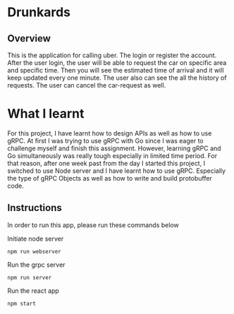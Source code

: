 # Drunkards

## Overview
This is the application for calling uber. The login or register the account. After the user login, the user will be able to request the car on specific area and specific time. Then you will see the estimated time of arrival and it will keep updated every one minute. The user also can see the all the history of requests. The user can cancel the car-request as well.




# What I learnt
For this project, I have learnt how to design APIs as well as how to use gRPC. At first I was trying to use gRPC with Go since I was eager to challenge myself and finish this assignment. However, learning gRPC and Go simultaneously was really tough especially in limited time period. For that reason, after one week past from the day I started this project, I switched to use Node server and I have learnt how to use gRPC. Especially the type of gRPC Objects as well as how to write and build protobuffer code. 

## Instructions
In order to run this app, please run these commands below

Initiate node server
```
npm run webserver
```

Run the grpc server
```
npm run server
```

Run the react app
```
npm start
```

